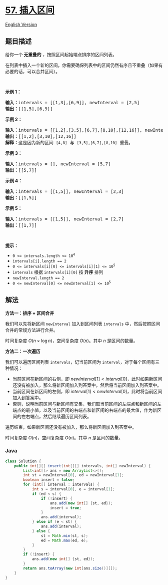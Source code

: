 # [57. 插入区间](https://leetcode.cn/problems/insert-interval)

[English Version](/solution/0000-0099/0057.Insert%20Interval/README_EN.md)

## 题目描述

<p>给你一个<strong> 无重叠的</strong><em> ，</em>按照区间起始端点排序的区间列表。</p>

<p>在列表中插入一个新的区间，你需要确保列表中的区间仍然有序且不重叠（如果有必要的话，可以合并区间）。</p>

<p> </p>

<p><strong>示例 1：</strong></p>

<pre>
<strong>输入：</strong>intervals = [[1,3],[6,9]], newInterval = [2,5]
<strong>输出：</strong>[[1,5],[6,9]]
</pre>

<p><strong>示例 2：</strong></p>

<pre>
<strong>输入：</strong>intervals = [[1,2],[3,5],[6,7],[8,10],[12,16]], newInterval = [4,8]
<strong>输出：</strong>[[1,2],[3,10],[12,16]]
<strong>解释：</strong>这是因为新的区间 <code>[4,8]</code> 与 <code>[3,5],[6,7],[8,10]</code> 重叠。</pre>

<p><strong>示例 3：</strong></p>

<pre>
<strong>输入：</strong>intervals = [], newInterval = [5,7]
<strong>输出：</strong>[[5,7]]
</pre>

<p><strong>示例 4：</strong></p>

<pre>
<strong>输入：</strong>intervals = [[1,5]], newInterval = [2,3]
<strong>输出：</strong>[[1,5]]
</pre>

<p><strong>示例 5：</strong></p>

<pre>
<strong>输入：</strong>intervals = [[1,5]], newInterval = [2,7]
<strong>输出：</strong>[[1,7]]
</pre>

<p> </p>

<p><strong>提示：</strong></p>

<ul>
	<li><code>0 <= intervals.length <= 10<sup>4</sup></code></li>
	<li><code>intervals[i].length == 2</code></li>
	<li><code>0 <= intervals[i][0] <= intervals[i][1] <= 10<sup>5</sup></code></li>
	<li><code>intervals</code> 根据 <code>intervals[i][0]</code> 按 <strong>升序</strong> 排列</li>
	<li><code>newInterval.length == 2</code></li>
	<li><code>0 <= newInterval[0] <= newInterval[1] <= 10<sup>5</sup></code></li>
</ul>

## 解法

**方法一：排序 + 区间合并**

我们可以先将新区间 `newInterval` 加入到区间列表 `intervals` 中，然后按照区间合并的常规方法进行合并。

时间复杂度 $O(n \times \log n)$，空间复杂度 $O(n)$。其中 $n$ 是区间的数量。

**方法二：一次遍历**

我们可以遍历区间列表 `intervals`，记当前区间为 `interval`，对于每个区间有三种情况：

-   当前区间在新区间的右侧，即 $newInterval[1] \lt interval[0]$，此时如果新区间还没有被加入，那么将新区间加入到答案中，然后将当前区间加入到答案中。
-   当前区间在新区间的左侧，即 $interval[1] \lt newInterval[0]$，此时将当前区间加入到答案中。
-   否则，说明当前区间与新区间有交集，我们取当前区间的左端点和新区间的左端点的最小值，以及当前区间的右端点和新区间的右端点的最大值，作为新区间的左右端点，然后继续遍历区间列表。

遍历结束，如果新区间还没有被加入，那么将新区间加入到答案中。

时间复杂度 $O(n)$，空间复杂度 $O(n)$。其中 $n$ 是区间的数量。

### **Java**

```java
class Solution {
    public int[][] insert(int[][] intervals, int[] newInterval) {
        List<int[]> ans = new ArrayList<>();
        int st = newInterval[0], ed = newInterval[1];
        boolean insert = false;
        for (int[] interval : intervals) {
            int s = interval[0], e = interval[1];
            if (ed < s) {
                if (!insert) {
                    ans.add(new int[] {st, ed});
                    insert = true;
                }
                ans.add(interval);
            } else if (e < st) {
                ans.add(interval);
            } else {
                st = Math.min(st, s);
                ed = Math.max(ed, e);
            }
        }
        if (!insert) {
            ans.add(new int[] {st, ed});
        }
        return ans.toArray(new int[ans.size()][]);
    }
}
```

